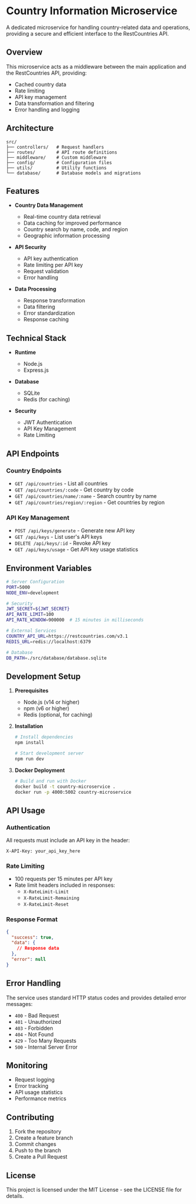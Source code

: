 # Country Information Microservice

A dedicated microservice for handling country-related data and operations, providing a secure and efficient interface to the RestCountries API.

## Overview

This microservice acts as a middleware between the main application and the RestCountries API, providing:
- Cached country data
- Rate limiting
- API key management
- Data transformation and filtering
- Error handling and logging

## Architecture

```
src/
├── controllers/   # Request handlers
├── routes/        # API route definitions
├── middleware/    # Custom middleware
├── config/        # Configuration files
├── utils/         # Utility functions
└── database/      # Database models and migrations
```

## Features

- **Country Data Management**
  - Real-time country data retrieval
  - Data caching for improved performance
  - Country search by name, code, and region
  - Geographic information processing

- **API Security**
  - API key authentication
  - Rate limiting per API key
  - Request validation
  - Error handling

- **Data Processing**
  - Response transformation
  - Data filtering
  - Error standardization
  - Response caching

## Technical Stack

- **Runtime**
  - Node.js
  - Express.js

- **Database**
  - SQLite
  - Redis (for caching)

- **Security**
  - JWT Authentication
  - API Key Management
  - Rate Limiting

## API Endpoints

### Country Endpoints
- `GET /api/countries` - List all countries
- `GET /api/countries/:code` - Get country by code
- `GET /api/countries/name/:name` - Search country by name
- `GET /api/countries/region/:region` - Get countries by region

### API Key Management
- `POST /api/keys/generate` - Generate new API key
- `GET /api/keys` - List user's API keys
- `DELETE /api/keys/:id` - Revoke API key
- `GET /api/keys/usage` - Get API key usage statistics

## Environment Variables

```bash
# Server Configuration
PORT=5000
NODE_ENV=development

# Security
JWT_SECRET=${JWT_SECRET}
API_RATE_LIMIT=100
API_RATE_WINDOW=900000  # 15 minutes in milliseconds

# External Services
COUNTRY_API_URL=https://restcountries.com/v3.1
REDIS_URL=redis://localhost:6379

# Database
DB_PATH=./src/database/database.sqlite
```

## Development Setup

1. **Prerequisites**
   - Node.js (v14 or higher)
   - npm (v6 or higher)
   - Redis (optional, for caching)

2. **Installation**
   ```bash
   # Install dependencies
   npm install

   # Start development server
   npm run dev
   ```

3. **Docker Deployment**
   ```bash
   # Build and run with Docker
   docker build -t country-microservice .
   docker run -p 4000:5002 country-microservice
   ```

## API Usage

### Authentication
All requests must include an API key in the header:
```
X-API-Key: your_api_key_here
```

### Rate Limiting
- 100 requests per 15 minutes per API key
- Rate limit headers included in responses:
  - `X-RateLimit-Limit`
  - `X-RateLimit-Remaining`
  - `X-RateLimit-Reset`

### Response Format
```json
{
  "success": true,
  "data": {
    // Response data
  },
  "error": null
}
```

## Error Handling

The service uses standard HTTP status codes and provides detailed error messages:

- `400` - Bad Request
- `401` - Unauthorized
- `403` - Forbidden
- `404` - Not Found
- `429` - Too Many Requests
- `500` - Internal Server Error

## Monitoring

- Request logging
- Error tracking
- API usage statistics
- Performance metrics

## Contributing

1. Fork the repository
2. Create a feature branch
3. Commit changes
4. Push to the branch
5. Create a Pull Request

## License

This project is licensed under the MIT License - see the LICENSE file for details. 